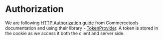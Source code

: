 # Authorization

We are following [HTTP Authorization guide](https://docs.commercetools.com/api/authorization) from Commercetools documentation and using their library - [TokenProvider](https://commercetools.github.io/nodejs/sdk/api/sdkAuth.html). A token is stored in the cookie as we access it both the client and server side.
